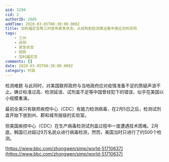 ```yaml
---
aid: 3294
cid: 2
authorID: 2805
addTime: 2020-03-05T08:30:00.000Z
title: 加利福尼亚等三州宣布紧急状态，从抢购到检测救治看中美应对的异同
tags:
    - 三州
    - 异同
    - 紧急状态
    - 抢购
    - 加利福尼亚
comments: []
date: 2020-03-05T08:30:00.000Z
category: 时政
---
```


检测难题 与此同时，对美国联邦政府与当地政府应对疫情准备不足的质疑声浪不止。确诊标准过高、检测延误、试剂盒不足等中国曾经犯下的错误，似乎在美国以小规模重演。

最初全美只有联邦疾控中心（CDC）有能力检测病毒，在2月5日之后，检测试剂盒开始下放到州、郡和城市层级的实验室。

但美国疾控中心（CDC）在生产病毒检测试剂盒过程中一度遭遇技术困难。2月底，韩国已对超过9万名民众进行病毒检测，然而，美国当时只进行了约500个检测。

[https://www.bbc.com/zhongwen/simp/world-51710637](https://www.bbc.com/zhongwen/simp/world-51710637)
